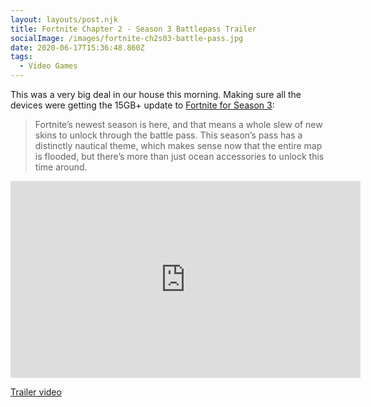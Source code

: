```yaml
---
layout: layouts/post.njk
title: Fortnite Chapter 2 - Season 3 Battlepass Trailer
socialImage: /images/fortnite-ch2s03-battle-pass.jpg
date: 2020-06-17T15:36:48.860Z
tags:
  - Video Games
---
```

This was a very big deal in our house this morning. Making sure all the devices were getting the 15GB+ update to [Fortnite for Season 3](https://www.polygon.com/fortnite/2020/6/17/21294116/fortnite-new-battle-pass-skins-price-end-date-aquaman-umbrella-knight-trailer):

> Fortnite’s newest season is here, and that means a whole slew of new skins to unlock through the battle pass. This season’s pass has a distinctly nautical theme, which makes sense now that the entire map is flooded, but there’s more than just ocean accessories to unlock this time around. 

<iframe width="560" height="315" src="https://www.youtube.com/embed/qRqYyLTsa5M" frameborder="0" allow="accelerometer; autoplay; encrypted-media; gyroscope; picture-in-picture" allowfullscreen></iframe>

[Trailer video](https://www.youtube.com/watch?v=qRqYyLTsa5M)